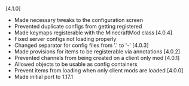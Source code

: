 [4.1.0]
- Made necessary tweaks to the configuration screen
- Prevented duplicate configs from getting registered
- Made keymaps registerable with the MinecraftMod class
[4.0.4]
- Fixed server configs not loading properly
- Changed separator for config files from '.' to '-'
[4.0.3]
- Made provisions for items to be registerable via annotations
[4.0.2]
- Prevented channels from being created on a client only mod
[4.0.1]
- Allowed objects to be usable as config containers
- Prevent items from loading when only client mods are loaded
[4.0.0]
- Made initial port to 1.17.1